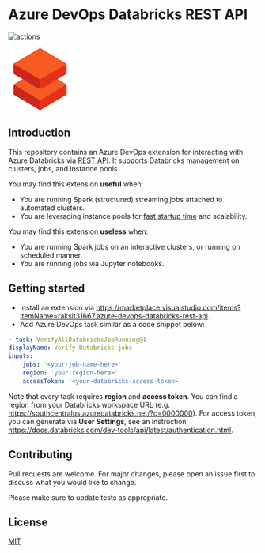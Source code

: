 # Azure DevOps Databricks REST API

![actions](https://github.com/raksit31667/azure-devops-databricks-rest-api/workflows/actions/badge.svg)

![Azure Databricks](./images/icon.png)

## Introduction

This repository contains an Azure DevOps extension for interacting with Azure Databricks via [REST API](https://docs.databricks.com/dev-tools/api/latest/index.html). It supports Databricks management on clusters, jobs, and instance pools.  

You may find this extension **useful** when:
- You are running Spark (structured) streaming jobs attached to automated clusters.
- You are leveraging instance pools for [fast startup time](https://databricks.com/blog/2019/11/11/databricks-pools-speed-up-data-pipelines.html) and scalability.

You may find this extension **useless** when:
- You are running Spark jobs on an interactive clusters, or running on scheduled manner.
- You are running jobs via Jupyter notebooks.

## Getting started

- Install an extension via <https://marketplace.visualstudio.com/items?itemName=raksit31667.azure-devops-databricks-rest-api>.
- Add Azure DevOps task similar as a code snippet below:

```yaml
- task: VerifyAllDatabricksJobRunning@1
displayName: Verify Databricks jobs
inputs:
    jobs: '<your-job-name-here>'
    region: 'your-region-here>'
    accessToken: '<your-databricks-access-token>'
```

Note that every task requires **region** and **access token**. You can find a region from your 
Databricks workspace URL (e.g. <https://southcentralus.azuredatabricks.net/?o=0000000>). For access token, you can generate via **User Settings**, see an instruction <https://docs.databricks.com/dev-tools/api/latest/authentication.html>.

## Contributing
Pull requests are welcome. For major changes, please open an issue first to discuss what you would like to change.

Please make sure to update tests as appropriate.

## License
[MIT](https://choosealicense.com/licenses/mit/)
